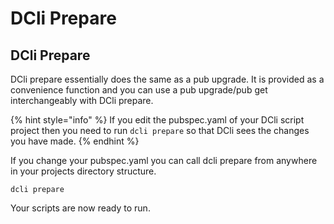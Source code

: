 # DCli Prepare

## DCli Prepare

DCli prepare essentially does the same as a pub upgrade. It is provided as a convenience function and you can use a pub upgrade/pub get interchangeably with DCli prepare.

{% hint style="info" %}
If you edit the pubspec.yaml of your DCli script project then you need to run `dcli prepare` so that DCli sees the changes you have made.
{% endhint %}

If you change your pubspec.yaml you can call dcli prepare from anywhere in your projects directory structure.

```text
dcli prepare
```

Your scripts are now ready to run.

